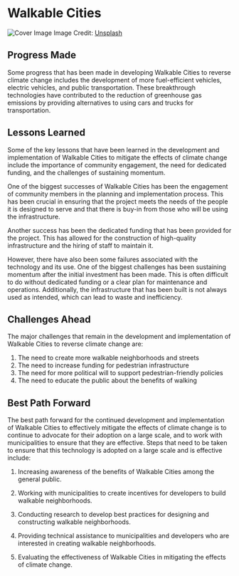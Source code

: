# Walkable Cities

![Cover Image](https://images.unsplash.com/photo-1567955567073-fac7b0709975?crop=entropy&cs=tinysrgb&fit=max&fm=jpg&ixid=Mnw0NDM1NTZ8MHwxfHNlYXJjaHwxfHxXYWxrYWJsZSUyMENpdGllc3xlbnwwfHx8fDE2ODMwNjI4MjE&ixlib=rb-4.0.3&q=80&w=1080)
Image Credit: [Unsplash](https://unsplash.com/@seanbenesh)

## Progress Made

Some progress that has been made in developing Walkable Cities to reverse climate change includes the development of more fuel-efficient vehicles, electric vehicles, and public transportation. These breakthrough technologies have contributed to the reduction of greenhouse gas emissions by providing alternatives to using cars and trucks for transportation.

## Lessons Learned

Some of the key lessons that have been learned in the development and implementation of Walkable Cities to mitigate the effects of climate change include the importance of community engagement, the need for dedicated funding, and the challenges of sustaining momentum.

One of the biggest successes of Walkable Cities has been the engagement of community members in the planning and implementation process. This has been crucial in ensuring that the project meets the needs of the people it is designed to serve and that there is buy-in from those who will be using the infrastructure.

Another success has been the dedicated funding that has been provided for the project. This has allowed for the construction of high-quality infrastructure and the hiring of staff to maintain it.

However, there have also been some failures associated with the technology and its use. One of the biggest challenges has been sustaining momentum after the initial investment has been made. This is often difficult to do without dedicated funding or a clear plan for maintenance and operations. Additionally, the infrastructure that has been built is not always used as intended, which can lead to waste and inefficiency.

## Challenges Ahead

The major challenges that remain in the development and implementation of Walkable Cities to reverse climate change are:

1. The need to create more walkable neighborhoods and streets
2. The need to increase funding for pedestrian infrastructure
3. The need for more political will to support pedestrian-friendly policies
4. The need to educate the public about the benefits of walking

## Best Path Forward

The best path forward for the continued development and implementation of Walkable Cities to effectively mitigate the effects of climate change is to continue to advocate for their adoption on a large scale, and to work with municipalities to ensure that they are effective. Steps that need to be taken to ensure that this technology is adopted on a large scale and is effective include:

1. Increasing awareness of the benefits of Walkable Cities among the general public.

2. Working with municipalities to create incentives for developers to build walkable neighborhoods.

3. Conducting research to develop best practices for designing and constructing walkable neighborhoods.

4. Providing technical assistance to municipalities and developers who are interested in creating walkable neighborhoods.

5. Evaluating the effectiveness of Walkable Cities in mitigating the effects of climate change.
